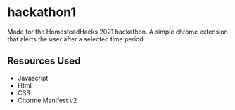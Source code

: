 # hackathon1

Made for the HomesteadHacks 2021 hackathon.
A simple chrome extension that alerts the user after a selected time period.

## Resources Used
- Javascript
- Html
- CSS
- Chorme Manifest v2
